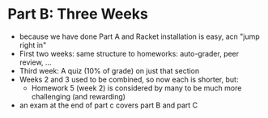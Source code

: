 # Part B: Three Weeks

- because we have done Part A and Racket installation is easy, acn "jump right in"
- First two weeks: same structure to homeworks: auto-grader, peer review, ...
- Third week: A quiz (10% of grade) on just that section
- Weeks 2 and 3 used to be combined, so now each is shorter, but:
  - Homework 5 (week 2) is considered by many to be much more challenging (and rewarding)
- an exam at the end of part c covers part B and part C
